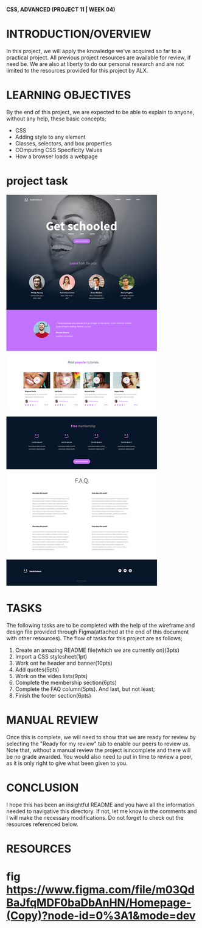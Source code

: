 **CSS, ADVANCED (PROJECT 11 | WEEK 04)**

# INTRODUCTION/OVERVIEW

In this project, we will apply the knowledge we've acquired so far to a practical project. All previous project resources are available for review, if need be. We are also at liberty to do our personal research and are not limited to the resources provided for this project by ALX.

# LEARNING OBJECTIVES

By the end of this project, we are expected to be able to explain to anyone, without any help, these basic concepts;

- CSS
- Adding style to any element
- Classes, selectors, and box properties
- COmputing CSS Specificity Values
- How a browser loads a webpage

# project task
![Alt text](<css project img.jpg>)
# TASKS

The following tasks are to be completed with the help of the wireframe and design file provided through Figma(attached at the end of this document with other resources). The flow of tasks for this project are as follows;

1. Create an amazing README file(which we are currently on)(3pts)
2. Import a CSS stylesheet(1pt)
3. Work ont he header and banner(10pts)
4. Add quotes(5pts)
5. Work on the video lists(9pts)
6. Complete the membership section(6pts)
7. Complete the FAQ column(5pts). And last, but not least;
8. Finish the footer section(6pts)

# MANUAL REVIEW

Once this is complete, we will need to show that we are ready for review by selecting the "Ready for my review" tab to enable our peers to review us. Note that, without a manual review the project isincomplete and there will be no grade awarded. You would also need to put in time to review a peer, as it is only right to give what been given to you.

# CONCLUSION

I hope this has been an insightful README and you have all the information needed to navigative this directory. If not, let me know in the comments and I will make the necessary modifications. Do not forget to check out the resources referenced below.

# RESOURCES

# fig https://www.figma.com/file/m03QdBaJfqMDF0baDbAnHN/Homepage-(Copy)?node-id=0%3A1&mode=dev